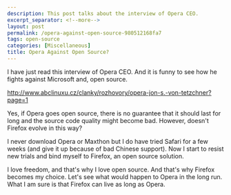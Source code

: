 ```yaml
---
description: This post talks about the interview of Opera CEO.
excerpt_separator: <!--more-->
layout: post
permalink: /opera-against-open-source-980512168fa7
tags: open-source
categories: [Miscellaneous]
title: Opera Against Open Source?
---
```

I have just read this interview of Opera CEO. And it is funny to see how he fights against Microsoft and, open source.

http://www.abclinuxu.cz/clanky/rozhovory/opera-jon-s.-von-tetzchner?page=1

Yes, if Opera goes open source, there is no guarantee that it should last for long and the source code quality might become bad. However, doesn't Firefox evolve in this way?

I never download Opera or Maxthon but I do have tried Safari for a few weeks (and give it up because of bad Chinese support). Now I start to resist new trials and bind myself to Firefox, an open source solution.

I love freedom, and that's why I love open source. And that's why Firefox becomes my choice. Let's see what would happen to Opera in the long run. What I am sure is that Firefox can live as long as Opera.
<!--more-->
